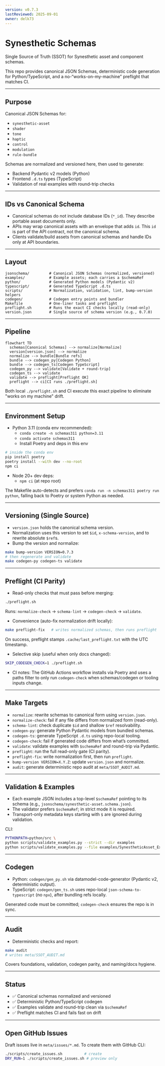 ```yaml
---
version: v0.7.3
lastReviewed: 2025-09-01
owner: delk73
---
```


# Synesthetic Schemas

Single Source of Truth (SSOT) for Synesthetic asset and component schemas.

This repo provides canonical JSON Schemas, deterministic code generation for Python/TypeScript, and a no-“works-on-my-machine” preflight that matches CI.

---

## Purpose

Canonical JSON Schemas for:

- `synesthetic-asset`
- `shader`
- `tone`
- `haptic`
- `control`
- `modulation`
- `rule-bundle`

Schemas are normalized and versioned here, then used to generate:

- Backend Pydantic v2 models (Python)
- Frontend `.d.ts` types (TypeScript)
- Validation of real examples with round-trip checks

---

## IDs vs Canonical Schema

- Canonical schemas do not include database IDs (`*_id`). They describe portable asset documents only.
- APIs may wrap canonical assets with an envelope that adds `id`. This `id` is part of the API contract, not the canonical schema.
- Clients validate/build assets from canonical schemas and handle IDs only at API boundaries.

---

## Layout

```
jsonschema/         # Canonical JSON Schemas (normalized, versioned)
examples/           # Example assets; each carries a $schemaRef
python/             # Generated Python models (Pydantic v2)
typescript/         # Generated TypeScript .d.ts
scripts/            # Normalization, validation, lint, bump-version helpers
codegen/            # Codegen entry points and bundler
Makefile            # One-liner tasks and preflight
preflight.sh        # Runs the exact CI checks locally (read-only)
version.json        # Single source of schema version (e.g., 0.7.0)
```

---

## Pipeline

```mermaid
flowchart TD
  schemas[Canonical Schemas] --> normalize[Normalize]
  version[version.json] --> normalize
  normalize --> bundle[Bundle refs]
  bundle --> codegen_py[Codegen Python]
  bundle --> codegen_ts[Codegen TypeScript]
  codegen_py --> validate[Validate + round-trip]
  codegen_ts --> validate
  validate --> preflight[Preflight OK]
  preflight --> ci[CI runs ./preflight.sh]
```

Both local `./preflight.sh` and CI execute this exact pipeline to eliminate "works on my machine" drift.

---

## Environment Setup

- Python 3.11 (conda env recommended):
  - `conda create -n schemas311 python=3.11`
  - `conda activate schemas311`
  - Install Poetry and deps in this env
  
```bash
# inside the conda env
pip install poetry
poetry install --with dev --no-root
npm ci
```
- Node 20+ dev deps:
  - `npm ci` (at repo root)

The Makefile auto-detects and prefers `conda run -n schemas311 poetry run python`, falling back to Poetry or system Python as needed.

---

## Versioning (Single Source)

- `version.json` holds the canonical schema version.
- Normalization uses this version to set `$id`, `x-schema-version`, and to rewrite absolute `$ref`s.
- Bump the version and normalize:

```bash
make bump-version VERSION=0.7.3
# then regenerate and validate
make codegen-py codegen-ts validate
```

---

## Preflight (CI Parity)

- Read-only checks that must pass before merging:

```bash
./preflight.sh
```

Runs: `normalize-check` → `schema-lint` → `codegen-check` → `validate`.

- Convenience (auto-fix normalization drift locally):

```bash
make preflight-fix   # writes normalized schemas, then runs preflight
```

On success, preflight stamps `.cache/last_preflight.txt` with the UTC timestamp.

- Selective skip (useful when only docs changed):

```bash
SKIP_CODEGEN_CHECK=1 ./preflight.sh
```

- CI notes: The GitHub Actions workflow installs via Poetry and uses a paths filter to only run `codegen-check` when schemas/codegen or tooling inputs change.

---

## Make Targets

- `normalize`: rewrite schemas to canonical form using `version.json`.
- `normalize-check`: fail if any file differs from normalized form (read-only).
- `schema-lint`: check duplicate `$id` and shallow `$ref` resolvability.
- `codegen-py`: generate Python Pydantic models from bundled schemas.
- `codegen-ts`: generate TypeScript `.d.ts` using repo-local tooling.
- `codegen-check`: fail if generated code differs from what’s committed.
- `validate`: validate examples with `$schemaRef` and round-trip via Pydantic.
- `preflight`: run the full read-only gate (CI parity).
- `preflight-fix`: write normalization first, then run `preflight`.
- `bump-version VERSION=X.Y.Z`: update `version.json` and normalize.
- `audit`: generate deterministic repo audit at `meta/SSOT_AUDIT.md`.

---

## Validation & Examples

- Each example JSON includes a top-level `$schemaRef` pointing to its schema (e.g., `jsonschema/synesthetic-asset.schema.json`).
- The validator prefers `$schemaRef`; in strict mode it is required.
- Transport-only metadata keys starting with `$` are ignored during validation.

CLI:

```bash
PYTHONPATH=python/src \
python scripts/validate_examples.py --strict --dir examples
python scripts/validate_examples.py --file examples/SynestheticAsset_Example1.json
```

---

## Codegen

- Python: `codegen/gen_py.sh` via datamodel-code-generator (Pydantic v2, deterministic output).
- TypeScript: `codegen/gen_ts.sh` uses repo-local `json-schema-to-typescript` (no `npx`), after bundling refs locally.

Generated code must be committed; `codegen-check` ensures the repo is in sync.

---

## Audit

- Deterministic checks and report:

```bash
make audit
# writes meta/SSOT_AUDIT.md
```

Covers foundations, validation, codegen parity, and naming/docs hygiene.

---

## Status

- ✅ Canonical schemas normalized and versioned
- ✅ Deterministic Python/TypeScript codegen
- ✅ Examples validate and round-trip clean via `$schemaRef`
- ✅ Preflight matches CI and fails fast on drift

---

## Open GitHub Issues

Draft issues live in `meta/issues/*.md`. To create them with GitHub CLI:

```bash
./scripts/create_issues.sh          # create
DRY_RUN=1 ./scripts/create_issues.sh # preview only
```
